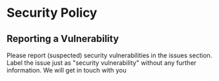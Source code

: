 # Security Policy

## Reporting a Vulnerability

Please report (suspected) security vulnerabilities in the issues section.
Label the issue just as "security vulnerability" without any further information.
We will get in touch with you
